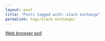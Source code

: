 ```yaml
---
layout: post
title: "Posts tagged with: stack exchange"
permalink: tags/stack-exchange/
---
```

[Web browser poll](/2012/02/web-browser-poll)

